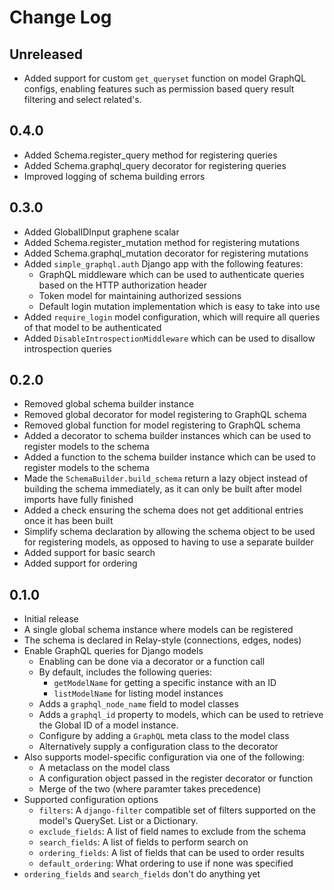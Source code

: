 # Change Log

## Unreleased

- Added support for custom `get_queryset` function on model GraphQL configs,
  enabling features such as permission based query result filtering and
  select related's.

## 0.4.0

- Added Schema.register_query method for registering queries
- Added Schema.graphql_query decorator for registering queries
- Improved logging of schema building errors

## 0.3.0

- Added GlobalIDInput graphene scalar
- Added Schema.register_mutation method for registering mutations
- Added Schema.graphql_mutation decorator for registering mutations
- Added `simple_graphql.auth` Django app with the following features:
  - GraphQL middleware which can be used to authenticate queries based on the
    HTTP authorization header
  - Token model for maintaining authorized sessions
  - Default login mutation implementation which is easy to take into use
- Added `require_login` model configuration, which will require all queries of
  that model to be authenticated
- Added `DisableIntrospectionMiddleware` which can be used to disallow
  introspection queries

## 0.2.0

- Removed global schema builder instance
- Removed global decorator for model registering to GraphQL schema
- Removed global function for model registering to GraphQL schema
- Added a decorator to schema builder instances which can be used to register
  models to the schema
- Added a function to the schema builder instance which can be used to register
  models to the schema
- Made the `SchemaBuilder.build_schema` return a lazy object instead of building
  the schema immediately, as it can only be built after model imports have
  fully finished
- Added a check ensuring the schema does not get additional entries once it has
  been built
- Simplify schema declaration by allowing the schema object to be used for
  registering models, as opposed to having to use a separate builder
- Added support for basic search
- Added support for ordering

## 0.1.0

- Initial release
- A single global schema instance where models can be registered
- The schema is declared in Relay-style (connections, edges, nodes)
- Enable GraphQL queries for Django models
  - Enabling can be done via a decorator or a function call
  - By default, includes the following queries:
    - `getModelName` for getting a specific instance with an ID
    - `listModelName` for listing model instances
  - Adds a `graphql_node_name` field to model classes
  - Adds a `graphql_id` property to models, which can be used to retrieve the
  Global ID of a model instance.
  - Configure by adding a `GraphQL` meta class to the model class
  - Alternatively supply a configuration class to the decorator
- Also supports model-specific configuration via one of the following:
  - A metaclass on the model class
  - A configuration object passed in the register decorator or function
  - Merge of the two (where paramter takes precedence)
- Supported configuration options
  - `filters`: A `django-filter` compatible set of filters supported on the
    model's QuerySet. List or a Dictionary.
  - `exclude_fields`: A list of field names to exclude from the schema
  - `search_fields`: A list of fields to perform search on
  - `ordering_fields`: A list of fields that can be used to order results
  - `default_ordering`: What ordering to use if none was specified
- `ordering_fields` and `search_fields` don't do anything yet
